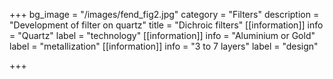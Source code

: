 +++
bg_image = "/images/fend_fig2.jpg"
category = "Filters"
description = "Development of filter on quartz"
title = "Dichroic filters"
[[information]]
info = "Quartz"
label = "technology"
[[information]]
info = "Aluminium or Gold"
label = "metallization"
[[information]]
info = "3 to 7 layers"
label = "design"

+++

